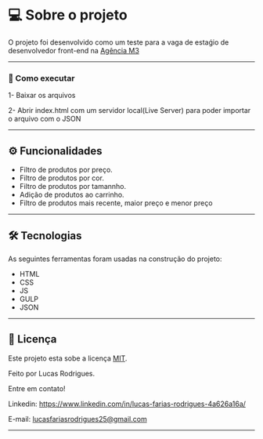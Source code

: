 # 💻 Sobre o projeto

O projeto foi desenvolvido como um teste para a vaga de estaǵio de desenvolvedor front-end na [Agência M3](https://agenciam3.com/)

---

### 🚀 Como executar

1- Baixar os arquivos

2- Abrir index.html com um servidor local(Live Server) para poder importar o arquivo com o JSON

---

## ⚙️ Funcionalidades

* Filtro de produtos por preço.
* Filtro de produtos por cor.
* Filtro de produtos por tamannho.
* Adição de produtos ao carrinho.
* Filtro de produtos mais recente, maior preço e menor preço

---

## 🛠 Tecnologias

As seguintes ferramentas foram usadas na construção do projeto:

* HTML
* CSS
* JS
* GULP
* JSON

---

## 📝 Licença

Este projeto esta sobe a licença [MIT](./LICENSE).

Feito por Lucas Rodrigues.

Entre em contato!

Linkedin: https://www.linkedin.com/in/lucas-farias-rodrigues-4a626a16a/

E-mail: lucasfariasrodrigues25@gmail.com

---
